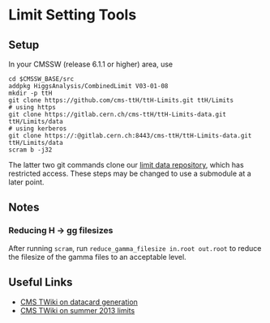 # Limit Setting Tools

## Setup

In your CMSSW (release 6.1.1 or higher) area, use

    cd $CMSSW_BASE/src
    addpkg HiggsAnalysis/CombinedLimit V03-01-08
    mkdir -p ttH
    git clone https://github.com/cms-ttH/ttH-Limits.git ttH/Limits
    # using https
    git clone https://gitlab.cern.ch/cms-ttH/ttH-Limits-data.git ttH/Limits/data
    # using kerberos
    git clone https://:@gitlab.cern.ch:8443/cms-ttH/ttH-Limits-data.git ttH/Limits/data
    scram b -j32

The latter two git commands clone our [limit data repository](https://git.cern.ch/web/?p=ttH-Limits-data.git;a=summary),
which has restricted access.
These steps may be changed to use a submodule at a later point.

## Notes

### Reducing H → gg filesizes

After running `scram`, run `reduce_gamma_filesize in.root out.root` to
reduce the filesize of the gamma files to an acceptable level.

## Useful Links

* [CMS TWiki on datacard generation](https://twiki.cern.ch/twiki/bin/viewauth/CMS/NovaDatacardMaker)
* [CMS TWiki on summer 2013 limits](https://twiki.cern.ch/twiki/bin/viewauth/CMS/NovaDatacardMakerLimitRef)

